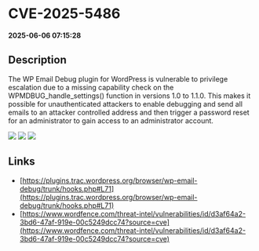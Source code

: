 # CVE-2025-5486

**2025-06-06 07:15:28**

## Description
The WP Email Debug plugin for WordPress is vulnerable to privilege escalation due to a missing capability check on the WPMDBUG_handle_settings() function in versions 1.0 to 1.1.0. This makes it possible for unauthenticated attackers to enable debugging and send all emails to an attacker controlled address and then trigger a password reset for an administrator to gain access to an administrator account.

![](https://img.shields.io/static/v1?label=Score&message=9.8&color=red)
![](https://img.shields.io/static/v1?label=Severity&message=CRITICAL&color=red)
![](https://img.shields.io/static/v1?label=CWE&message=Auth&color=green)

## Links
- [https://plugins.trac.wordpress.org/browser/wp-email-debug/trunk/hooks.php#L71](https://plugins.trac.wordpress.org/browser/wp-email-debug/trunk/hooks.php#L71)
- [https://www.wordfence.com/threat-intel/vulnerabilities/id/d3af64a2-3bd6-47af-919e-00c5249dcc74?source=cve](https://www.wordfence.com/threat-intel/vulnerabilities/id/d3af64a2-3bd6-47af-919e-00c5249dcc74?source=cve)

